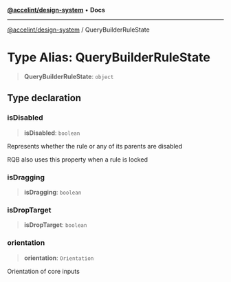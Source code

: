 [**@accelint/design-system**](../README.md) • **Docs**

***

[@accelint/design-system](../README.md) / QueryBuilderRuleState

# Type Alias: QueryBuilderRuleState

> **QueryBuilderRuleState**: `object`

## Type declaration

### isDisabled

> **isDisabled**: `boolean`

Represents whether the rule or any of its parents are disabled

RQB also uses this property when a rule is locked

### isDragging

> **isDragging**: `boolean`

### isDropTarget

> **isDropTarget**: `boolean`

### orientation

> **orientation**: `Orientation`

Orientation of core inputs
